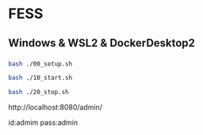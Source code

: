 # FESS

## Windows & WSL2 & DockerDesktop2

###

```bash
bash ./00_setup.sh
```

```bash
bash ./10_start.sh
```

```bash
bash ./20_stop.sh
```

http://localhost:8080/admin/

id:admim
pass:admin

